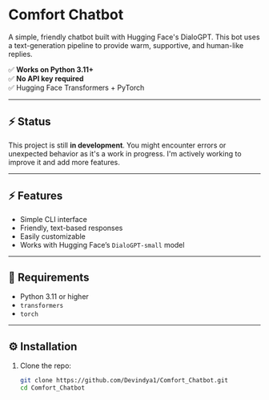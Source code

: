 # Comfort Chatbot

A simple, friendly chatbot built with Hugging Face's DialoGPT. This bot uses a text-generation pipeline to provide warm, supportive, and human-like replies.

✅ **Works on Python 3.11+**  
✅ **No API key required**  
✅ Hugging Face Transformers + PyTorch

---

## ⚡️ Status
This project is still **in development**. You might encounter errors or unexpected behavior as it's a work in progress. I'm actively working to improve it and add more features.

---

## ⚡️ Features
- Simple CLI interface  
- Friendly, text-based responses  
- Easily customizable  
- Works with Hugging Face’s `DialoGPT-small` model  

---

## 🐍 Requirements
- Python 3.11 or higher  
- `transformers`  
- `torch`  

---

## ⚙️ Installation
1. Clone the repo:
   ```bash
   git clone https://github.com/Devindya1/Comfort_Chatbot.git
   cd Comfort_Chatbot

